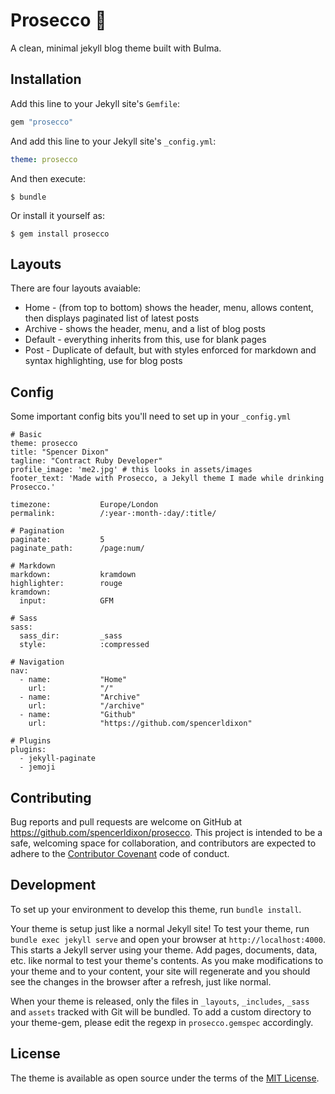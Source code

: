 # Prosecco 🍾

A clean, minimal jekyll blog theme built with Bulma.

## Installation

Add this line to your Jekyll site's `Gemfile`:

```ruby
gem "prosecco"
```

And add this line to your Jekyll site's `_config.yml`:

```yaml
theme: prosecco
```

And then execute:

    $ bundle

Or install it yourself as:

    $ gem install prosecco

## Layouts

There are four layouts avaiable:

- Home - (from top to bottom) shows the header, menu, allows content, then displays paginated list of latest posts
- Archive - shows the header, menu, and a list of blog posts
- Default - everything inherits from this, use for blank pages
- Post - Duplicate of default, but with styles enforced for markdown and syntax highlighting, use for blog posts


## Config

Some important config bits you'll need to set up in your `_config.yml`

```
# Basic
theme: prosecco
title: "Spencer Dixon"
tagline: "Contract Ruby Developer"
profile_image: 'me2.jpg' # this looks in assets/images
footer_text: 'Made with Prosecco, a Jekyll theme I made while drinking Prosecco.'

timezone:           Europe/London
permalink:          /:year-:month-:day/:title/

# Pagination
paginate:           5
paginate_path:      /page:num/

# Markdown
markdown:           kramdown
highlighter:        rouge
kramdown:
  input:            GFM

# Sass
sass:
  sass_dir:         _sass
  style:            :compressed

# Navigation
nav:
  - name:           "Home"
    url:            "/"
  - name:           "Archive"
    url:            "/archive"
  - name:           "Github"
    url:            "https://github.com/spencerldixon"

# Plugins
plugins:
  - jekyll-paginate
  - jemoji
```



## Contributing

Bug reports and pull requests are welcome on GitHub at https://github.com/spencerldixon/prosecco. This project is intended to be a safe, welcoming space for collaboration, and contributors are expected to adhere to the [Contributor Covenant](http://contributor-covenant.org) code of conduct.

## Development

To set up your environment to develop this theme, run `bundle install`.

Your theme is setup just like a normal Jekyll site! To test your theme, run `bundle exec jekyll serve` and open your browser at `http://localhost:4000`. This starts a Jekyll server using your theme. Add pages, documents, data, etc. like normal to test your theme's contents. As you make modifications to your theme and to your content, your site will regenerate and you should see the changes in the browser after a refresh, just like normal.

When your theme is released, only the files in `_layouts`, `_includes`, `_sass` and `assets` tracked with Git will be bundled.
To add a custom directory to your theme-gem, please edit the regexp in `prosecco.gemspec` accordingly.

## License

The theme is available as open source under the terms of the [MIT License](https://opensource.org/licenses/MIT).

